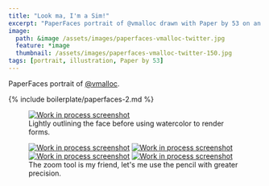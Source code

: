 ```yaml
---
title: "Look ma, I'm a Sim!"
excerpt: "PaperFaces portrait of @vmalloc drawn with Paper by 53 on an iPad."
image: 
  path: &image /assets/images/paperfaces-vmalloc-twitter.jpg 
  feature: *image
  thumbnail: /assets/images/paperfaces-vmalloc-twitter-150.jpg
tags: [portrait, illustration, Paper by 53]
---
```


PaperFaces portrait of [@vmalloc](http://twitter.com/vmalloc).

{% include boilerplate/paperfaces-2.md %}

<figure>
	<a href="{{ site.url }}/assets/images/paperfaces-vmalloc-process-1-lg.jpg"><img src="{{ site.url }}/assets/images/paperfaces-vmalloc-process-1-600.jpg" alt="Work in process screenshot"></a>
	<figcaption>Lightly outlining the face before using watercolor to render forms.</figcaption>
</figure>

<figure class="half">
	<a href="{{ site.url }}/assets/images/paperfaces-vmalloc-process-2-lg.jpg"><img src="{{ site.url }}/assets/images/paperfaces-vmalloc-process-2-600.jpg" alt="Work in process screenshot"></a>
	<a href="{{ site.url }}/assets/images/paperfaces-vmalloc-process-3-lg.jpg"><img src="{{ site.url }}/assets/images/paperfaces-vmalloc-process-3-600.jpg" alt="Work in process screenshot"></a>
	<a href="{{ site.url }}/assets/images/paperfaces-vmalloc-process-4-lg.jpg"><img src="{{ site.url }}/assets/images/paperfaces-vmalloc-process-4-600.jpg" alt="Work in process screenshot"></a>
	<a href="{{ site.url }}/assets/images/paperfaces-vmalloc-process-5-lg.jpg"><img src="{{ site.url }}/assets/images/paperfaces-vmalloc-process-5-600.jpg" alt="Work in process screenshot"></a>
	<figcaption>The zoom tool is my friend, let's me use the pencil with greater precision.</figcaption>
</figure>
